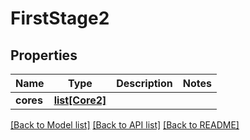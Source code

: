 # FirstStage2

## Properties
Name | Type | Description | Notes
------------ | ------------- | ------------- | -------------
**cores** | [**list[Core2]**](Core2.md) |  | 

[[Back to Model list]](../README.md#documentation-for-models) [[Back to API list]](../README.md#documentation-for-api-endpoints) [[Back to README]](../README.md)


